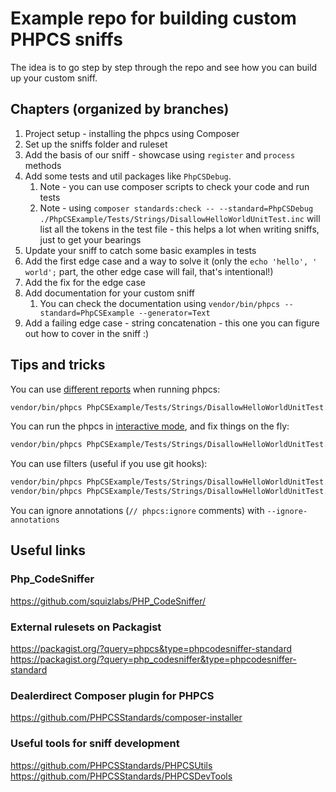 # Example repo for building custom PHPCS sniffs

The idea is to go step by step through the repo and see how you can build up your custom sniff.

## Chapters (organized by branches)

1. Project setup - installing the phpcs using Composer
2. Set up the sniffs folder and ruleset
3. Add the basis of our sniff - showcase using `register` and `process` methods
4. Add some tests and util packages like `PhpCSDebug`.
   1. Note - you can use composer scripts to check your code and run tests
   2. Note - using `composer standards:check -- --standard=PhpCSDebug ./PhpCSExample/Tests/Strings/DisallowHelloWorldUnitTest.inc` will list all the tokens in the test file - this helps a lot when writing sniffs, just to get your bearings
5. Update your sniff to catch some basic examples in tests
6. Add the first edge case and a way to solve it (only the `echo 'hello', ' world';` part, the other edge case will fail, that's intentional!)
7. Add the fix for the edge case
8. Add documentation for your custom sniff
   1. You can check the documentation using `vendor/bin/phpcs --standard=PhpCSExample --generator=Text`
9. Add a failing edge case - string concatenation - this one you can figure out how to cover in the sniff :)

## Tips and tricks

You can use [different reports](https://github.com/squizlabs/PHP_CodeSniffer/wiki/Reporting) when running phpcs:

```bash
vendor/bin/phpcs PhpCSExample/Tests/Strings/DisallowHelloWorldUnitTest.inc --standard=PhpCSExample --report=code
```

You can run the phpcs in [interactive mode](https://github.com/squizlabs/PHP_CodeSniffer/wiki/Usage), and fix things on the fly:

```bash
vendor/bin/phpcs PhpCSExample/Tests/Strings/DisallowHelloWorldUnitTest.inc --standard=PhpCSExample -a
```

You can use filters (useful if you use git hooks):

```bash
vendor/bin/phpcs PhpCSExample/Tests/Strings/DisallowHelloWorldUnitTest.inc --standard=PhpCSExample --filter=GitModified
vendor/bin/phpcs PhpCSExample/Tests/Strings/DisallowHelloWorldUnitTest.inc --standard=PhpCSExample --filter=GitStaged
```

You can ignore annotations (`// phpcs:ignore` comments) with `--ignore-annotations`

## Useful links

### Php_CodeSniffer

https://github.com/squizlabs/PHP_CodeSniffer/

### External rulesets on Packagist

https://packagist.org/?query=phpcs&type=phpcodesniffer-standard
https://packagist.org/?query=php_codesniffer&type=phpcodesniffer-standard

### Dealerdirect Composer plugin for PHPCS

https://github.com/PHPCSStandards/composer-installer

### Useful tools for sniff development

https://github.com/PHPCSStandards/PHPCSUtils
https://github.com/PHPCSStandards/PHPCSDevTools
